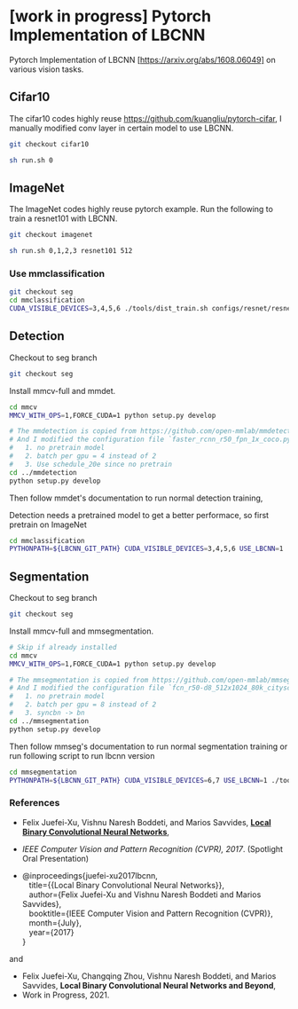 # [work in progress] Pytorch Implementation of LBCNN

Pytorch Implementation of LBCNN [https://arxiv.org/abs/1608.06049] on various vision tasks.


## Cifar10

The cifar10 codes highly reuse https://github.com/kuangliu/pytorch-cifar, I manually modified conv layer in certain model to use LBCNN.

```sh
git checkout cifar10

sh run.sh 0
```


## ImageNet

The ImageNet codes highly reuse pytorch example. Run the following to train a resnet101 with LBCNN.

```sh
git checkout imagenet

sh run.sh 0,1,2,3 resnet101 512
```

### Use mmclassification

```sh
git checkout seg
cd mmclassification
CUDA_VISIBLE_DEVICES=3,4,5,6 ./tools/dist_train.sh configs/resnet/resnet50_b32x8_imagenet.py 4
```


## Detection

Checkout to seg branch

```sh
git checkout seg
```

Install mmcv-full and mmdet.

```sh
cd mmcv
MMCV_WITH_OPS=1,FORCE_CUDA=1 python setup.py develop

# The mmdetection is copied from https://github.com/open-mmlab/mmdetection
# And I modified the configuration file `faster_rcnn_r50_fpn_1x_coco.py`
#   1. no pretrain model
#   2. batch per gpu = 4 instead of 2
#   3. Use schedule_20e since no pretrain
cd ../mmdetection
python setup.py develop
```
Then follow mmdet's documentation to run normal detection training, 

Detection needs a pretrained model to get a better performace, so first pretrain on ImageNet

```sh
cd mmclassification
PYTHONPATH=${LBCNN_GIT_PATH} CUDA_VISIBLE_DEVICES=3,4,5,6 USE_LBCNN=1 ./tools/dist_train.sh configs/resnet/resnet50_b32x8_imagenet.py 4
```



## Segmentation

Checkout to seg branch

```sh
git checkout seg
```

Install mmcv-full and mmsegmentation.

```sh
# Skip if already installed
cd mmcv
MMCV_WITH_OPS=1,FORCE_CUDA=1 python setup.py develop

# The mmsegmentation is copied from https://github.com/open-mmlab/mmsegmentation
# And I modified the configuration file `fcn_r50-d8_512x1024_80k_cityscapes.py`
#   1. no pretrain model
#   2. batch per gpu = 8 instead of 2
#   3. syncbn -> bn
cd ../mmsegmentation
python setup.py develop
```
Then follow mmseg's documentation to run normal segmentation training or run following script to run lbcnn version

```sh
cd mmsegmentation
PYTHONPATH=${LBCNN_GIT_PATH} CUDA_VISIBLE_DEVICES=6,7 USE_LBCNN=1 ./tools/dist_train.sh configs/fcn/fcn_r50-d8_512x1024_80k_cityscapes.lbcnn.py 2
```




### References

* Felix Juefei-Xu, Vishnu Naresh Boddeti, and Marios Savvides, [**Local Binary Convolutional Neural Networks**](https://arxiv.org/abs/1608.06049),
* *IEEE Computer Vision and Pattern Recognition (CVPR), 2017*. (Spotlight Oral Presentation)

* @inproceedings{juefei-xu2017lbcnn,<br>
&nbsp;&nbsp;&nbsp;title={{Local Binary Convolutional Neural Networks}},<br>
&nbsp;&nbsp;&nbsp;author={Felix Juefei-Xu and Vishnu Naresh Boddeti and Marios Savvides},<br>
&nbsp;&nbsp;&nbsp;booktitle={IEEE Computer Vision and Pattern Recognition (CVPR)},<br>
&nbsp;&nbsp;&nbsp;month={July},<br>
&nbsp;&nbsp;&nbsp;year={2017}<br>
}

and  

* Felix Juefei-Xu, Changqing Zhou, Vishnu Naresh Boddeti, and Marios Savvides, **Local Binary Convolutional Neural Networks and Beyond**,
* Work in Progress, 2021.


